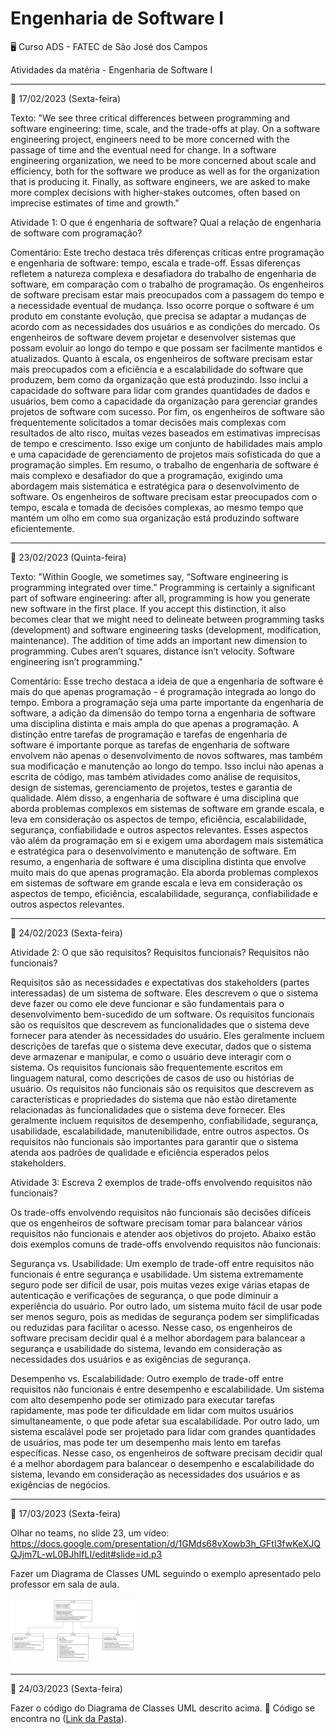 # Engenharia de Software I

:desktop_computer: Curso ADS - FATEC de São José dos Campos

Atividades da matéria - Engenharia de Software I 



_______________________________________________________________________


:hatching_chick: 17/02/2023 (Sexta-feira)

Texto: 
"We see three critical differences between programming and software engineering: time, scale, and the trade-offs at play.   On a software engineering project, engineers need to be more concerned with the passage of time and the eventual need for change. In a software engineering organization, we need to be more concerned about scale and efficiency, both for the software we produce as well as for the organization that is producing it. Finally, as software engineers, we are asked to make more complex decisions with higher-stakes outcomes, often based on imprecise estimates of time and growth."

Atividade 1: O que é engenharia de software? Qual a relação de engenharia de software com programação?

Comentário: 
Este trecho destaca três diferenças críticas entre programação e engenharia de software: tempo, escala e trade-off. Essas diferenças refletem a natureza complexa e desafiadora do trabalho de engenharia de software, em comparação com o trabalho de programação.
Os engenheiros de software precisam estar mais preocupados com a passagem do tempo e a necessidade eventual de mudança. Isso ocorre porque o software é um produto em constante evolução, que precisa se adaptar a mudanças de acordo com as necessidades dos usuários e as condições do mercado. Os engenheiros de software devem projetar e desenvolver sistemas que possam evoluir ao longo do tempo e que possam ser facilmente mantidos e atualizados.
Quanto à escala, os engenheiros de software precisam estar mais preocupados com a eficiência e a escalabilidade do software que produzem, bem como da organização que está produzindo. Isso inclui a capacidade do software para lidar com grandes quantidades de dados e usuários, bem como a capacidade da organização para gerenciar grandes projetos de software com sucesso.
Por fim, os engenheiros de software são frequentemente solicitados a tomar decisões mais complexas com resultados de alto risco, muitas vezes baseados em estimativas imprecisas de tempo e crescimento. Isso exige um conjunto de habilidades mais amplo e uma capacidade de gerenciamento de projetos mais sofisticada do que a programação simples.
Em resumo, o trabalho de engenharia de software é mais complexo e desafiador do que a programação, exigindo uma abordagem mais sistemática e estratégica para o desenvolvimento de software. Os engenheiros de software precisam estar preocupados com o tempo, escala e tomada de decisões complexas, ao mesmo tempo que mantém um olho em como sua organização está produzindo software eficientemente.

_______________________________________________________________________


:hatching_chick: 23/02/2023 (Quinta-feira)

Texto: 
"Within Google, we sometimes say, “Software engineering is programming integrated over time.” Programming  is certainly a significant part of software engineering: after all, programming is how you generate new software in the first place. If you accept this distinction, it also becomes clear that we might need to delineate between programming tasks (development) and software engineering tasks (development, modification, maintenance). The addition of time adds an important new dimension to programming. Cubes aren’t squares, distance isn’t velocity. Software engineering isn’t programming."

Comentário: 
Esse trecho destaca a ideia de que a engenharia de software é mais do que apenas programação - é programação integrada ao longo do tempo. Embora a programação seja uma parte importante da engenharia de software, a adição da dimensão do tempo torna a engenharia de software uma disciplina distinta e mais ampla do que apenas a programação.
A distinção entre tarefas de programação e tarefas de engenharia de software é importante porque as tarefas de engenharia de software envolvem não apenas o desenvolvimento de novos softwares, mas também sua modificação e manutenção ao longo do tempo. Isso inclui não apenas a escrita de código, mas também atividades como análise de requisitos, design de sistemas, gerenciamento de projetos, testes e garantia de qualidade.
Além disso, a engenharia de software é uma disciplina que aborda problemas complexos em sistemas de software em grande escala, e leva em consideração os aspectos de tempo, eficiência, escalabilidade, segurança, confiabilidade e outros aspectos relevantes. Esses aspectos vão além da programação em si e exigem uma abordagem mais sistemática e estratégica para o desenvolvimento e manutenção de software.
Em resumo, a engenharia de software é uma disciplina distinta que envolve muito mais do que apenas programação. Ela aborda problemas complexos em sistemas de software em grande escala e leva em consideração os aspectos de tempo, eficiência, escalabilidade, segurança, confiabilidade e outros aspectos relevantes.

_______________________________________________________________________


:hatching_chick: 24/02/2023 (Sexta-feira)

Atividade 2: O que são requisitos? Requisitos funcionais? Requisitos não funcionais?

Requisitos são as necessidades e expectativas dos stakeholders (partes interessadas) de um sistema de software. Eles descrevem o que o sistema deve fazer ou como ele deve funcionar e são fundamentais para o desenvolvimento bem-sucedido de um software.
Os requisitos funcionais são os requisitos que descrevem as funcionalidades que o sistema deve fornecer para atender às necessidades do usuário. Eles geralmente incluem descrições de tarefas que o sistema deve executar, dados que o sistema deve armazenar e manipular, e como o usuário deve interagir com o sistema. Os requisitos funcionais são frequentemente escritos em linguagem natural, como descrições de casos de uso ou histórias de usuário.
Os requisitos não funcionais são os requisitos que descrevem as características e propriedades do sistema que não estão diretamente relacionadas às funcionalidades que o sistema deve fornecer. Eles geralmente incluem requisitos de desempenho, confiabilidade, segurança, usabilidade, escalabilidade, manutenibilidade, entre outros aspectos. Os requisitos não funcionais são importantes para garantir que o sistema atenda aos padrões de qualidade e eficiência esperados pelos stakeholders.


Atividade 3: Escreva 2 exemplos de trade-offs envolvendo requisitos não funcionais?

Os trade-offs envolvendo requisitos não funcionais são decisões difíceis que os engenheiros de software precisam tomar para balancear vários requisitos não funcionais e atender aos objetivos do projeto. Abaixo estão dois exemplos comuns de trade-offs envolvendo requisitos não funcionais:

Segurança vs. Usabilidade:
Um exemplo de trade-off entre requisitos não funcionais é entre segurança e usabilidade. Um sistema extremamente seguro pode ser difícil de usar, pois muitas vezes exige várias etapas de autenticação e verificações de segurança, o que pode diminuir a experiência do usuário. Por outro lado, um sistema muito fácil de usar pode ser menos seguro, pois as medidas de segurança podem ser simplificadas ou reduzidas para facilitar o acesso. Nesse caso, os engenheiros de software precisam decidir qual é a melhor abordagem para balancear a segurança e usabilidade do sistema, levando em consideração as necessidades dos usuários e as exigências de segurança.

Desempenho vs. Escalabilidade:
Outro exemplo de trade-off entre requisitos não funcionais é entre desempenho e escalabilidade. Um sistema com alto desempenho pode ser otimizado para executar tarefas rapidamente, mas pode ter dificuldade em lidar com muitos usuários simultaneamente, o que pode afetar sua escalabilidade. Por outro lado, um sistema escalável pode ser projetado para lidar com grandes quantidades de usuários, mas pode ter um desempenho mais lento em tarefas específicas. Nesse caso, os engenheiros de software precisam decidir qual é a melhor abordagem para balancear o desempenho e escalabilidade do sistema, levando em consideração as necessidades dos usuários e as exigências de negócios.

_______________________________________________________________________


:hatching_chick: 17/03/2023 (Sexta-feira)

Olhar no teams, no slide 23, um vídeo: 
https://docs.google.com/presentation/d/1GMds68vXowb3h_GFtI3fwKeXJQQJjm7L-wL0BJhIfLI/edit#slide=id.p3

Fazer um Diagrama de Classes UML seguindo o exemplo apresentado pelo professor em sala de aula.



<img src="/img/20230317_Diagrama_Classe_UML.jpeg" alt="Diagrama de Classes UML" width="200">



_______________________________________________________________________


:hatching_chick: 24/03/2023 (Sexta-feira)

Fazer o código do Diagrama de Classes UML descrito acima.
🔖 Código se encontra no ([Link da Pasta](doc/sprints/sprint4)).







